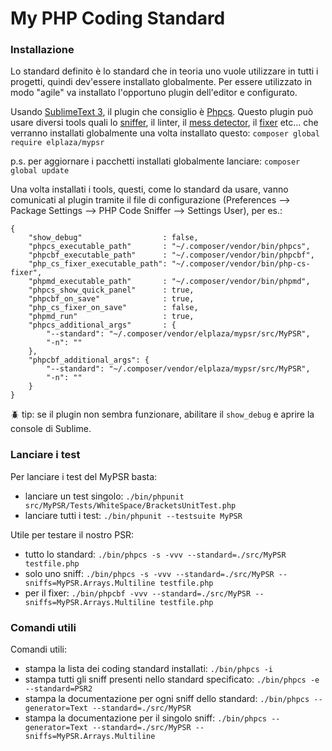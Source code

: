 # My PHP Coding Standard

### Installazione
Lo standard definito è lo standard che in teoria uno vuole utilizzare in tutti i progetti, quindi dev'essere installato globalmente. Per essere utilizzato in modo "agile" va installato l'opportuno plugin dell'editor e configurato.

Usando [SublimeText 3](https://www.sublimetext.com/3), il plugin che consiglio è [Phpcs](https://packagecontrol.io/packages/Phpcs).
Questo plugin può usare diversi tools quali lo [sniffer](https://packagist.org/packages/squizlabs/php_codesniffer), il linter, il [mess detector](https://packagist.org/packages/phpmd/phpmd), il [fixer](https://packagist.org/packages/friendsofphp/php-cs-fixer) etc... che verranno installati globalmente una volta installato questo:
`composer global require elplaza/mypsr`

p.s. per aggiornare i pacchetti installati globalmente lanciare: `composer global update`

Una volta installati i tools, questi, come lo standard da usare, vanno comunicati al plugin tramite il file di configurazione (Preferences --> Package Settings --> PHP Code Sniffer --> Settings User), per es.:
```
{
	"show_debug"                  : false,
	"phpcs_executable_path"       : "~/.composer/vendor/bin/phpcs",
	"phpcbf_executable_path"      : "~/.composer/vendor/bin/phpcbf",
	"php_cs_fixer_executable_path": "~/.composer/vendor/bin/php-cs-fixer",
	"phpmd_executable_path"       : "~/.composer/vendor/bin/phpmd",
	"phpcs_show_quick_panel"      : true,
	"phpcbf_on_save"              : true,
	"php_cs_fixer_on_save"        : false,
	"phpmd_run"                   : true,
	"phpcs_additional_args"       : {
        "--standard": "~/.composer/vendor/elplaza/mypsr/src/MyPSR",
        "-n": ""
    },
    "phpcbf_additional_args": {
        "--standard": "~/.composer/vendor/elplaza/mypsr/src/MyPSR",
        "-n": ""
    }
}
```

:beetle: tip: se il plugin non sembra funzionare, abilitare il `show_debug` e aprire la console di Sublime.

### Lanciare i test
Per lanciare i test del MyPSR basta:
- lanciare un test singolo: `./bin/phpunit src/MyPSR/Tests/WhiteSpace/BracketsUnitTest.php`
- lanciare tutti i test: `./bin/phpunit --testsuite MyPSR`

Utile per testare il nostro PSR:
- tutto lo standard: `./bin/phpcs -s -vvv --standard=./src/MyPSR testfile.php`
- solo uno sniff: `./bin/phpcs -s -vvv --standard=./src/MyPSR --sniffs=MyPSR.Arrays.Multiline testfile.php`
- per il fixer: `./bin/phpcbf -vvv --standard=./src/MyPSR --sniffs=MyPSR.Arrays.Multiline testfile.php`

### Comandi utili
Comandi utili:
- stampa la lista dei coding standard installati: `./bin/phpcs -i`
- stampa tutti gli sniff presenti nello standard specificato: `./bin/phpcs -e --standard=PSR2`
- stampa la documentazione per ogni sniff dello standard: `./bin/phpcs --generator=Text --standard=./src/MyPSR`
- stampa la documentazione per il singolo sniff: `./bin/phpcs --generator=Text --standard=./src/MyPSR --sniffs=MyPSR.Arrays.Multiline`
